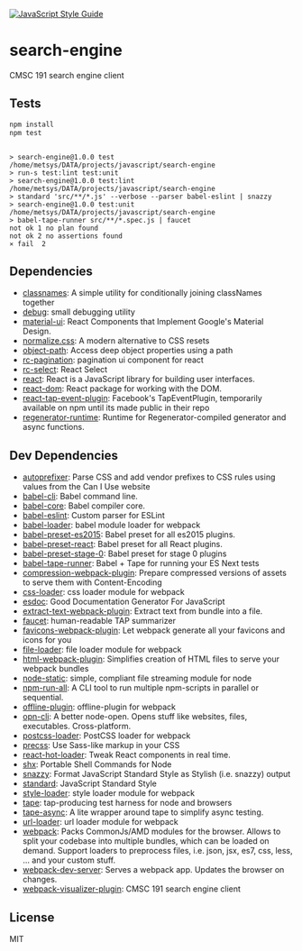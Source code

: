 [![JavaScript Style Guide](https://cdn.rawgit.com/feross/standard/master/badge.svg)](https://github.com/feross/standard)

# search-engine 

CMSC 191 search engine client



## Tests

```sh
npm install
npm test
```
```

> search-engine@1.0.0 test /home/metsys/DATA/projects/javascript/search-engine
> run-s test:lint test:unit
> search-engine@1.0.0 test:lint /home/metsys/DATA/projects/javascript/search-engine
> standard 'src/**/*.js' --verbose --parser babel-eslint | snazzy
> search-engine@1.0.0 test:unit /home/metsys/DATA/projects/javascript/search-engine
> babel-tape-runner src/**/*.spec.js | faucet
not ok 1 no plan found
not ok 2 no assertions found
⨯ fail  2

```

## Dependencies

- [classnames](https://github.com/JedWatson/classnames): A simple utility for conditionally joining classNames together
- [debug](https://github.com/visionmedia/debug): small debugging utility
- [material-ui](https://github.com/callemall/material-ui): React Components that Implement Google&#39;s Material Design.
- [normalize.css](): A modern alternative to CSS resets
- [object-path](https://github.com/mariocasciaro/object-path): Access deep object properties using a path
- [rc-pagination](https://github.com/react-component/pagination): pagination ui component for react
- [rc-select](https://github.com/react-component/select): React Select
- [react](): React is a JavaScript library for building user interfaces.
- [react-dom](): React package for working with the DOM.
- [react-tap-event-plugin](https://github.com/zilverline/react-tap-event-plugin): Facebook&#39;s TapEventPlugin, temporarily available on npm until its made public in their repo
- [regenerator-runtime](https://github.com/facebook/regenerator/tree/master/packages): Runtime for Regenerator-compiled generator and async functions.

## Dev Dependencies

- [autoprefixer](): Parse CSS and add vendor prefixes to CSS rules using values from the Can I Use website
- [babel-cli](): Babel command line.
- [babel-core](): Babel compiler core.
- [babel-eslint](https://github.com/babel/babel-eslint): Custom parser for ESLint
- [babel-loader](https://github.com/babel/babel-loader): babel module loader for webpack
- [babel-preset-es2015](): Babel preset for all es2015 plugins.
- [babel-preset-react](): Babel preset for all React plugins.
- [babel-preset-stage-0](): Babel preset for stage 0 plugins
- [babel-tape-runner](https://github.com/wavded/babel-tape-runner): Babel + Tape for running your ES Next tests
- [compression-webpack-plugin](https://github.com/webpack/compression-webpack-plugin): Prepare compressed versions of assets to serve them with Content-Encoding
- [css-loader](https://github.com/webpack/css-loader): css loader module for webpack
- [esdoc](https://github.com/esdoc/esdoc): Good Documentation Generator For JavaScript
- [extract-text-webpack-plugin](https://github.com/webpack/extract-text-webpack-plugin): Extract text from bundle into a file.
- [faucet](https://github.com/substack/faucet): human-readable TAP summarizer
- [favicons-webpack-plugin](https://github.com/jantimon/favicons-webpack-plugin): Let webpack generate all your favicons and icons for you
- [file-loader](https://github.com/webpack/file-loader): file loader module for webpack
- [html-webpack-plugin](https://github.com/ampedandwired/html-webpack-plugin): Simplifies creation of HTML files to serve your webpack bundles
- [node-static](https://github.com/cloudhead/node-static): simple, compliant file streaming module for node
- [npm-run-all](): A CLI tool to run multiple npm-scripts in parallel or sequential.
- [offline-plugin](https://github.com/NekR/offline-plugin): offline-plugin for webpack
- [opn-cli](): A better node-open. Opens stuff like websites, files, executables. Cross-platform.
- [postcss-loader](): PostCSS loader for webpack
- [precss](https://github.com/jonathantneal/precss): Use Sass-like markup in your CSS
- [react-hot-loader](https://github.com/gaearon/react-hot-loader): Tweak React components in real time.
- [shx](https://github.com/shelljs/shx): Portable Shell Commands for Node
- [snazzy](https://github.com/feross/snazzy): Format JavaScript Standard Style as Stylish (i.e. snazzy) output
- [standard](https://github.com/feross/standard): JavaScript Standard Style
- [style-loader](https://github.com/webpack/style-loader): style loader module for webpack
- [tape](https://github.com/substack/tape): tap-producing test harness for node and browsers
- [tape-async](): A lite wrapper around tape to simplify async testing.
- [url-loader](https://github.com/webpack/url-loader): url loader module for webpack
- [webpack](https://github.com/webpack/webpack): Packs CommonJs/AMD modules for the browser. Allows to split your codebase into multiple bundles, which can be loaded on demand. Support loaders to preprocess files, i.e. json, jsx, es7, css, less, ... and your custom stuff.
- [webpack-dev-server](https://github.com/webpack/webpack-dev-server): Serves a webpack app. Updates the browser on changes.
- [webpack-visualizer-plugin](https://github.com/chrisbateman/webpack-visualizer): CMSC 191 search engine client


## License

MIT
